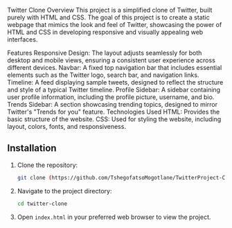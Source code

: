 Twitter Clone
Overview
This project is a simplified clone of Twitter, built purely with HTML and CSS. The goal of this project is to create a static webpage that mimics the look and feel of Twitter, showcasing the power of HTML and CSS in developing responsive and visually appealing web interfaces.

Features
Responsive Design: The layout adjusts seamlessly for both desktop and mobile views, ensuring a consistent user experience across different devices.
Navbar: A fixed top navigation bar that includes essential elements such as the Twitter logo, search bar, and navigation links.
Timeline: A feed displaying sample tweets, designed to reflect the structure and style of a typical Twitter timeline.
Profile Sidebar: A sidebar containing user profile information, including the profile picture, username, and bio.
Trends Sidebar: A section showcasing trending topics, designed to mirror Twitter's "Trends for you" feature.
Technologies Used
HTML: Provides the basic structure of the website.
CSS: Used for styling the website, including layout, colors, fonts, and responsiveness.
## Installation

1. Clone the repository:
    ```bash
    git clone (https://github.com/TshegofatsoMogotlane/TwitterProject-Clone.git)
    ```
2. Navigate to the project directory:
    ```bash
    cd twitter-clone
    ```
3. Open `index.html` in your preferred web browser to view the project.

